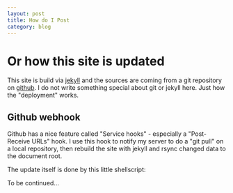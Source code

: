 ```yaml
---
layout: post
title: How do I Post
category: blog 
---
```


# Or how this site is updated

This site is build via [jekyll](https://github.com/mojombo/jekyll)
and the sources are coming from a git repository on
[github](http://github.com). I do
not write something special about git or jekyll here. Just how the
"deployment" works.

## Github webhook
Github has a nice feature called "Service hooks" - especially a
"Post-Receive URLs" hook. I use this hook to notify my server to
do a "git pull" on a local repository, then rebuild the site with
jekyll and rsync changed data to the document root.

The update itself is done by this little shellscript:
<script src="https://gist.github.com/1781256.js"> </script>

To be continued...
